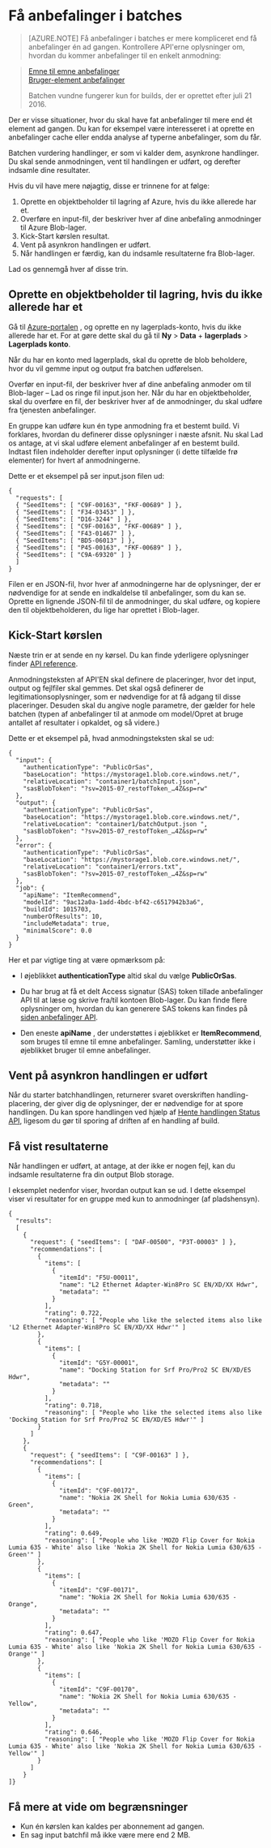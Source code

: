
<properties
    pageTitle="Få anbefalinger i batches: Machine learning anbefalinger API | Microsoft Azure"
    description="Azure machine learning-anbefalinger – få anbefalinger i batches"
    services="cognitive-services"
    documentationCenter=""
    authors="luiscabrer"
    manager="jhubbard"
    editor="cgronlun"/>

<tags
    ms.service="cognitive-services"
    ms.workload="data-services"
    ms.tgt_pltfrm="na"
    ms.devlang="na"
    ms.topic="article"
    ms.date="08/17/2016"
    ms.author="luisca"/>

# <a name="get-recommendations-in-batches"></a>Få anbefalinger i batches

>[AZURE.NOTE] Få anbefalinger i batches er mere kompliceret end få anbefalinger én ad gangen. Kontrollere API'erne oplysninger om, hvordan du kommer anbefalinger til en enkelt anmodning:

> [Emne til emne anbefalinger](https://westus.dev.cognitive.microsoft.com/docs/services/Recommendations.V4.0/operations/56f30d77eda5650db055a3d4)<br>
> [Bruger-element anbefalinger](https://westus.dev.cognitive.microsoft.com/docs/services/Recommendations.V4.0/operations/56f30d77eda5650db055a3dd)
>
> Batchen vundne fungerer kun for builds, der er oprettet efter juli 21 2016.


Der er visse situationer, hvor du skal have fat anbefalinger til mere end ét element ad gangen. Du kan for eksempel være interesseret i at oprette en anbefalinger cache eller endda analyse af typerne anbefalinger, som du får.

Batchen vurdering handlinger, er som vi kalder dem, asynkrone handlinger. Du skal sende anmodningen, vent til handlingen er udført, og derefter indsamle dine resultater.  

Hvis du vil have mere nøjagtig, disse er trinnene for at følge:

1.  Oprette en objektbeholder til lagring af Azure, hvis du ikke allerede har et.
2.  Overføre en input-fil, der beskriver hver af dine anbefaling anmodninger til Azure Blob-lager.
3.  Kick-Start kørslen resultat.
4.  Vent på asynkron handlingen er udført.
5.  Når handlingen er færdig, kan du indsamle resultaterne fra Blob-lager.

Lad os gennemgå hver af disse trin.

## <a name="create-a-storage-container-if-you-dont-have-one-already"></a>Oprette en objektbeholder til lagring, hvis du ikke allerede har et

Gå til [Azure-portalen](https://portal.azure.com) , og oprette en ny lagerplads-konto, hvis du ikke allerede har et. For at gøre dette skal du gå til **Ny** > **Data** + **lagerplads** > **Lagerplads konto**.

Når du har en konto med lagerplads, skal du oprette de blob beholdere, hvor du vil gemme input og output fra batchen udførelsen.

Overfør en input-fil, der beskriver hver af dine anbefaling anmoder om til Blob-lager – Lad os ringe fil input.json her.
Når du har en objektbeholder, skal du overføre en fil, der beskriver hver af de anmodninger, du skal udføre fra tjenesten anbefalinger.

En gruppe kan udføre kun én type anmodning fra et bestemt build. Vi forklares, hvordan du definerer disse oplysninger i næste afsnit. Nu skal Lad os antage, at vi skal udføre element anbefalinger af en bestemt build. Indtast filen indeholder derefter input oplysninger (i dette tilfælde frø elementer) for hvert af anmodningerne.

Dette er et eksempel på ser input.json filen ud:

    {
      "requests": [
      { "SeedItems": [ "C9F-00163", "FKF-00689" ] },
      { "SeedItems": [ "F34-03453" ] },
      { "SeedItems": [ "D16-3244" ] },
      { "SeedItems": [ "C9F-00163", "FKF-00689" ] },
      { "SeedItems": [ "F43-01467" ] },
      { "SeedItems": [ "BD5-06013" ] },
      { "SeedItems": [ "P45-00163", "FKF-00689" ] },
      { "SeedItems": [ "C9A-69320" ] }
      ]
    }

Filen er en JSON-fil, hvor hver af anmodningerne har de oplysninger, der er nødvendige for at sende en indkaldelse til anbefalinger, som du kan se. Oprette en lignende JSON-fil til de anmodninger, du skal udføre, og kopiere den til objektbeholderen, du lige har oprettet i Blob-lager.

## <a name="kick-start-the-batch-job"></a>Kick-Start kørslen

Næste trin er at sende en ny kørsel. Du kan finde yderligere oplysninger finder [API reference](https://westus.dev.cognitive.microsoft.com/docs/services/Recommendations.V4.0/).

Anmodningsteksten af API'EN skal definere de placeringer, hvor det input, output og fejlfiler skal gemmes. Det skal også definerer de legitimationsoplysninger, som er nødvendige for at få adgang til disse placeringer. Desuden skal du angive nogle parametre, der gælder for hele batchen (typen af anbefalinger til at anmode om model/Opret at bruge antallet af resultater i opkaldet, og så videre.)

Dette er et eksempel på, hvad anmodningsteksten skal se ud:

    {
      "input": {
        "authenticationType": "PublicOrSas",
        "baseLocation": "https://mystorage1.blob.core.windows.net/",
        "relativeLocation": "container1/batchInput.json",
        "sasBlobToken": "?sv=2015-07_restofToken_…4Z&sp=rw"
      },
      "output": {
        "authenticationType": "PublicOrSas",
        "baseLocation": "https://mystorage1.blob.core.windows.net/",
        "relativeLocation": "container1/batchOutput.json ",
        "sasBlobToken": "?sv=2015-07_restofToken_…4Z&sp=rw"
      },
      "error": {
        "authenticationType": "PublicOrSas",
        "baseLocation": "https://mystorage1.blob.core.windows.net/",
        "relativeLocation": "container1/errors.txt",
        "sasBlobToken": "?sv=2015-07_restofToken_…4Z&sp=rw"
      },
      "job": {
        "apiName": "ItemRecommend",
        "modelId": "9ac12a0a-1add-4bdc-bf42-c6517942b3a6",
        "buildId": 1015703,
        "numberOfResults": 10,
        "includeMetadata": true,
        "minimalScore": 0.0
      }
    }

Her et par vigtige ting at være opmærksom på:

-   I øjeblikket **authenticationType** altid skal du vælge **PublicOrSas**.

-   Du har brug at få et delt Access signatur (SAS) token tillade anbefalinger API til at læse og skrive fra/til kontoen Blob-lager. Du kan finde flere oplysninger om, hvordan du kan generere SAS tokens kan findes på [siden anbefalinger API](../storage/storage-dotnet-shared-access-signature-part-1.md).

-   Den eneste **apiName** , der understøttes i øjeblikket er **ItemRecommend**, som bruges til emne til emne anbefalinger. Samling, understøtter ikke i øjeblikket bruger til emne anbefalinger.

## <a name="wait-for-the-asynchronous-operation-to-finish"></a>Vent på asynkron handlingen er udført

Når du starter batchhandlingen, returnerer svaret overskriften handling-placering, der giver dig de oplysninger, der er nødvendige for at spore handlingen.
Du kan spore handlingen ved hjælp af [Hente handlingen Status API]( https://westus.dev.cognitive.microsoft.com/docs/services/Recommendations.V4.0/operations/56f30d77eda5650db055a3da), ligesom du gør til sporing af driften af en handling af build.

## <a name="get-the-results"></a>Få vist resultaterne

Når handlingen er udført, at antage, at der ikke er nogen fejl, kan du indsamle resultaterne fra din output Blob storage.

I eksemplet nedenfor viser, hvordan output kan se ud. I dette eksempel viser vi resultater for en gruppe med kun to anmodninger (af pladshensyn).

    {
      "results":
      [   
        {
          "request": { "seedItems": [ "DAF-00500", "P3T-00003" ] },
          "recommendations": [
            {
              "items": [
                {
                  "itemId": "F5U-00011",
                  "name": "L2 Ethernet Adapter-Win8Pro SC EN/XD/XX Hdwr",
                  "metadata": ""
                }
              ],
              "rating": 0.722,
              "reasoning": [ "People who like the selected items also like 'L2 Ethernet Adapter-Win8Pro SC EN/XD/XX Hdwr'" ]
            },
            {
              "items": [
                {
                  "itemId": "G5Y-00001",
                  "name": "Docking Station for Srf Pro/Pro2 SC EN/XD/ES Hdwr",
                  "metadata": ""
                }
              ],
              "rating": 0.718,
              "reasoning": [ "People who like the selected items also like 'Docking Station for Srf Pro/Pro2 SC EN/XD/ES Hdwr'" ]
            }
          ]
        },
        {
          "request": { "seedItems": [ "C9F-00163" ] },
          "recommendations": [
            {
              "items": [
                {
                  "itemId": "C9F-00172",
                  "name": "Nokia 2K Shell for Nokia Lumia 630/635 - Green",
                  "metadata": ""
                }
              ],
              "rating": 0.649,
              "reasoning": [ "People who like 'MOZO Flip Cover for Nokia Lumia 635 - White' also like 'Nokia 2K Shell for Nokia Lumia 630/635 - Green'" ]
            },
            {
              "items": [
                {
                  "itemId": "C9F-00171",
                  "name": "Nokia 2K Shell for Nokia Lumia 630/635 - Orange",
                  "metadata": ""
                }
              ],
              "rating": 0.647,
              "reasoning": [ "People who like 'MOZO Flip Cover for Nokia Lumia 635 - White' also like 'Nokia 2K Shell for Nokia Lumia 630/635 - Orange'" ]
            },
            {
              "items": [
                {
                  "itemId": "C9F-00170",
                  "name": "Nokia 2K Shell for Nokia Lumia 630/635 - Yellow",
                  "metadata": ""
                }
              ],
              "rating": 0.646,
              "reasoning": [ "People who like 'MOZO Flip Cover for Nokia Lumia 635 - White' also like 'Nokia 2K Shell for Nokia Lumia 630/635 - Yellow'" ]
            }       
          ]
        }
    ]}


## <a name="learn-about-the-limitations"></a>Få mere at vide om begrænsninger

-   Kun én kørslen kan kaldes per abonnement ad gangen.
-   En sag input batchfil må ikke være mere end 2 MB.

